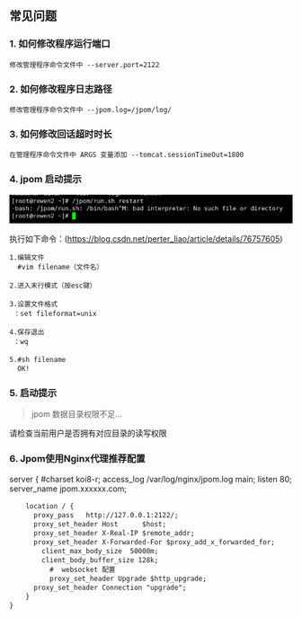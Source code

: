 ## 常见问题

   ### 1. 如何修改程序运行端口
   
    修改管理程序命令文件中 --server.port=2122
        
   ### 2. 如何修改程序日志路径
   
    修改管理程序命令文件中 --jpom.log=/jpom/log/
        
   ### 3. 如何修改回话超时时长
        
    在管理程序命令文件中 ARGS 变量添加 --tomcat.sessionTimeOut=1800
        
   ### 4. jpom 启动提示
   
   ![jpom](/doc/error/ff-unix.png)
    
   执行如下命令：(https://blog.csdn.net/perter_liao/article/details/76757605)
   
    1.编辑文件
      #vim filename（文件名）
      
    2.进入末行模式（按esc键）
    
    3.设置文件格式
     ：set fileformat=unix
     
    4.保存退出
     ：wq
     
    5.#sh filename
      OK!
      
   ### 5. 启动提示
   
   > jpom 数据目录权限不足...
   
   请检查当前用户是否拥有对应目录的读写权限
   
   ### 6. Jpom使用Nginx代理推荐配置
   
   server {
        #charset koi8-r;
        access_log  /var/log/nginx/jpom.log main;
        listen       80;
        server_name  jpom.xxxxxx.com;
        
        location / {
          proxy_pass   http://127.0.0.1:2122/;
          proxy_set_header Host      $host;
          proxy_set_header X-Real-IP $remote_addr;
          proxy_set_header X-Forwarded-For $proxy_add_x_forwarded_for;
            client_max_body_size  50000m;
            client_body_buffer_size 128k;
              #  websocket 配置
              proxy_set_header Upgrade $http_upgrade;
          proxy_set_header Connection "upgrade";
        }
    }